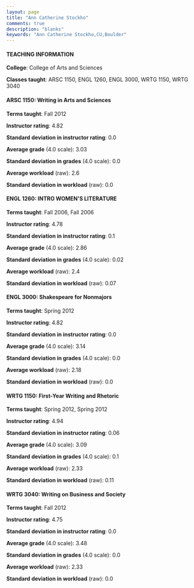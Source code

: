 ```yaml
---
layout: page
title: "Ann Catherine Stockho" 
comments: true
description: "blanks"
keywords: "Ann Catherine Stockho,CU,Boulder"
---
```

<head>
<script src="https://ajax.googleapis.com/ajax/libs/jquery/2.1.3/jquery.min.js"></script>
<script src="https://dl.dropboxusercontent.com/s/pc42nxpaw1ea4o9/highcharts.js?dl=0"></script>
<!-- <script src="../assets/js/highcharts.js"></script> -->
<style type="text/css">@font-face {
	font-family: "Bebas Neue";
	src: url(https://www.filehosting.org/file/details/544349/BebasNeue Regular.otf) format("opentype");
	}
	h1.Bebas { 
		font-family: "Bebas Neue", Verdana, Tahoma;
	}
</style>
</head>
	   
#### TEACHING INFORMATION

**College**: College of Arts and Sciences

**Classes taught**: ARSC 1150, ENGL 1260, ENGL 3000, WRTG 1150, WRTG 3040

#### ARSC 1150: Writing in Arts and Sciences

**Terms taught**: Fall 2012

**Instructor rating**: 4.82

**Standard deviation in instructor rating**: 0.0

**Average grade** (4.0 scale): 3.03

**Standard deviation in grades** (4.0 scale): 0.0

**Average workload** (raw): 2.6

**Standard deviation in workload** (raw): 0.0

#### ENGL 1260: INTRO WOMEN'S LITERATURE

**Terms taught**: Fall 2006, Fall 2006

**Instructor rating**: 4.78

**Standard deviation in instructor rating**: 0.1

**Average grade** (4.0 scale): 2.86

**Standard deviation in grades** (4.0 scale): 0.02

**Average workload** (raw): 2.4

**Standard deviation in workload** (raw): 0.07

#### ENGL 3000: Shakespeare for Nonmajors

**Terms taught**: Spring 2012

**Instructor rating**: 4.82

**Standard deviation in instructor rating**: 0.0

**Average grade** (4.0 scale): 3.14

**Standard deviation in grades** (4.0 scale): 0.0

**Average workload** (raw): 2.18

**Standard deviation in workload** (raw): 0.0

#### WRTG 1150: First-Year Writing and Rhetoric

**Terms taught**: Spring 2012, Spring 2012

**Instructor rating**: 4.94

**Standard deviation in instructor rating**: 0.06

**Average grade** (4.0 scale): 3.09

**Standard deviation in grades** (4.0 scale): 0.1

**Average workload** (raw): 2.33

**Standard deviation in workload** (raw): 0.11

#### WRTG 3040: Writing on Business and Society

**Terms taught**: Fall 2012

**Instructor rating**: 4.75

**Standard deviation in instructor rating**: 0.0

**Average grade** (4.0 scale): 3.48

**Standard deviation in grades** (4.0 scale): 0.0

**Average workload** (raw): 2.33

**Standard deviation in workload** (raw): 0.0

